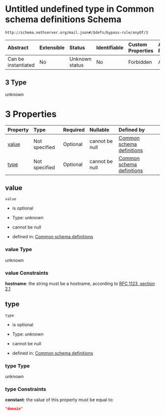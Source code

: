# Untitled undefined type in Common schema definitions Schema

```txt
http://schema.nethserver.org/mail.json#/$defs/bypass-rule/anyOf/3
```



| Abstract            | Extensible | Status         | Identifiable | Custom Properties | Additional Properties | Access Restrictions | Defined In                                      |
| :------------------ | :--------- | :------------- | :----------- | :---------------- | :-------------------- | :------------------ | :---------------------------------------------- |
| Can be instantiated | No         | Unknown status | No           | Forbidden         | Allowed               | none                | [mail.json\*](mail.json "open original schema") |

## 3 Type

unknown

# 3 Properties

| Property        | Type          | Required | Nullable       | Defined by                                                                                                                                                          |
| :-------------- | :------------ | :------- | :------------- | :------------------------------------------------------------------------------------------------------------------------------------------------------------------ |
| [value](#value) | Not specified | Optional | cannot be null | [Common schema definitions](mail-defs-bypass-rule-anyof-3-properties-value.md "http://schema.nethserver.org/mail.json#/$defs/bypass-rule/anyOf/3/properties/value") |
| [type](#type)   | Not specified | Optional | cannot be null | [Common schema definitions](mail-defs-bypass-rule-anyof-3-properties-type.md "http://schema.nethserver.org/mail.json#/$defs/bypass-rule/anyOf/3/properties/type")   |

## value



`value`

*   is optional

*   Type: unknown

*   cannot be null

*   defined in: [Common schema definitions](mail-defs-bypass-rule-anyof-3-properties-value.md "http://schema.nethserver.org/mail.json#/$defs/bypass-rule/anyOf/3/properties/value")

### value Type

unknown

### value Constraints

**hostname**: the string must be a hostname, according to [RFC 1123, section 2.1](https://tools.ietf.org/html/rfc1123 "check the specification")

## type



`type`

*   is optional

*   Type: unknown

*   cannot be null

*   defined in: [Common schema definitions](mail-defs-bypass-rule-anyof-3-properties-type.md "http://schema.nethserver.org/mail.json#/$defs/bypass-rule/anyOf/3/properties/type")

### type Type

unknown

### type Constraints

**constant**: the value of this property must be equal to:

```json
"domain"
```
